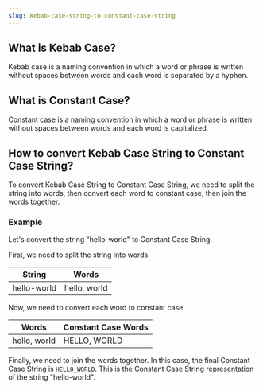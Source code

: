 ```yaml
---
slug: kebab-case-string-to-constant-case-string
---
```


## What is Kebab Case?

Kebab case is a naming convention in which a word or phrase is written without spaces between words and each word is separated by a hyphen.

## What is Constant Case?

Constant case is a naming convention in which a word or phrase is written without spaces between words and each word is capitalized.

## How to convert Kebab Case String to Constant Case String?

To convert Kebab Case String to Constant Case String, we need to split the string into words, then convert each word to constant case, then join the words together.

### Example

Let's convert the string "hello-world" to Constant Case String.

First, we need to split the string into words.

| String      | Words        |
| ----------- | ------------ |
| hello-world | hello, world |

Now, we need to convert each word to constant case.

| Words        | Constant Case Words |
| ------------ | ------------------- |
| hello, world | HELLO, WORLD        |

Finally, we need to join the words together. In this case, the final Constant Case String is `HELLO_WORLD`. This is the Constant Case String representation of the string "hello-world".
